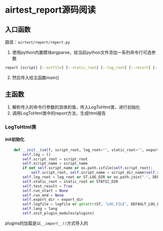 # airtest_report源码阅读
## 入口函数
路径：`airtest/report/report.py`
1. 使用python内置模块argparse，给当前python文件添加一系列命令行可选参数
```cmd
report [script] [--outfile] [--static_root] [--log_root] [--recort] [--export] [--lang] [--plugins] [--report]
```
2. 然后传入给主函数main()


## 主函数
1. 解析传入的命令行参数的具体的值，传入LogToHtml类，进行初始化
2. 调用LogToHtml类中的report方法，生成html报告

### LogToHtml类
#### init初始化
```python
    def __init__(self, script_root, log_root="", static_root="", export_dir=None, script_name="", logfile=None, lang="en", plugins=None):
        self.log = []
        self.script_root = script_root
        self.script_name = script_name
        if not self.script_name or os.path.isfile(self.script_root):
            self.script_root, self.script_name = script_dir_name(self.script_root)
        self.log_root = log_root or ST.LOG_DIR or os.path.join(".", DEFAULT_LOG_DIR)
        self.static_root = static_root or STATIC_DIR
        self.test_result = True
        self.run_start = None
        self.run_end = None
        self.export_dir = export_dir
        self.logfile = logfile or getattr(ST, "LOG_FILE", DEFAULT_LOG_FILE)
        self.lang = lang
        self.init_plugin_modules(plugins)
```
plugins的加载是以`__import__()`方式导入的

